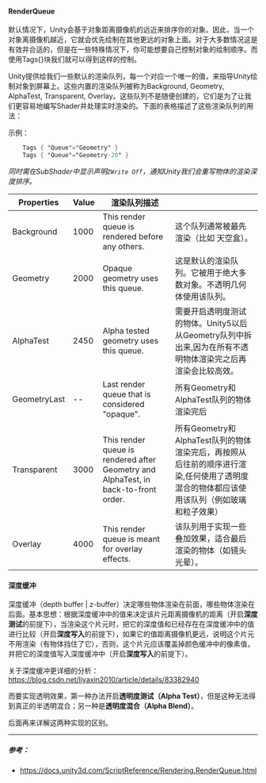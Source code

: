 
#### RenderQueue

默认情况下，Unity会基于对象距离摄像机的远近来排序你的对象。因此，当一个对象离摄像机越近，它就会优先绘制在其他更远的对象上面。对于大多数情况这是有效并合适的，但是在一些特殊情况下，你可能想要自己控制对象的绘制顺序。而使用Tags{}块我们就可以得到这样的控制。



Unity提供给我们一些默认的渲染队列，每一个对应一个唯一的值，来指导Unity绘制对象到屏幕上。这些内置的渲染队列被称为Background, Geometry, AlphaTest, Transparent, Overlay。这些队列不是随便创建的，它们是为了让我们更容易地编写Shader并处理实时渲染的。下面的表格描述了这些渲染队列的用法：

示例：
```GLSL
    Tags { "Queue"="Geometry" }
    Tags { "Queue"="Geometry-20" }
```

*同时需在SubShader中显示声明`ZWrite Off`，通知Unity我们会重写物体的渲染深度排序。*



|Properties | Value | 渲染队列描述 | |
|-|-|-|-|
|Background | 1000 |	This render queue is rendered before any others.|这个队列通常被最先渲染（比如 天空盒）。
|Geometry | 2000 |		Opaque geometry uses this queue.| 这是默认的渲染队列。它被用于绝大多数对象。不透明几何体使用该队列。 |
|AlphaTest | 2450 |		Alpha tested geometry uses this queue. | 需要开启透明度测试的物体。Unity5以后从Geometry队列中拆出来,因为在所有不透明物体渲染完之后再渲染会比较高效。 |
|GeometryLast | -- |		Last render queue that is considered "opaque". | 所有Geometry和AlphaTest队列的物体渲染完后 |
|Transparent | 3000 |		This render queue is rendered after Geometry and AlphaTest, in back-to-front order. | 所有Geometry和AlphaTest队列的物体渲染完后，再按照从后往前的顺序进行渲染,任何使用了透明度混合的物体都应该使用该队列（例如玻璃和粒子效果）
|Overlay | 4000 |		This render queue is meant for overlay effects. | 该队列用于实现一些叠加效果，适合最后渲染的物体（如镜头光晕）。


#### 深度缓冲


深度缓冲（depth buffer | z-buffer）决定哪些物体渲染在前面，哪些物体渲染在后面。基本思想：根据深度缓冲中的值来决定该片元距离摄像机的距离（开启**深度测试**的前提下），当渲染这个片元时，把它的深度值和已经存在在深度缓冲中的值进行比较（开启**深度写入**的前提下），如果它的值距离摄像机更远，说明这个片元不用渲染（有物体挡住了它），否则，这个片元应该覆盖掉颜色缓冲中的像素值，并把它的深度值写入深度缓冲中（开启**深度写入**的前提下）。

关于深度缓冲更详细的分析：https://blog.csdn.net/liyaxin2010/article/details/83382940

而要实现透明效果，第一种办法开启**透明度测试（Alpha Test）**，但是这种无法得到真正的半透明混合；另一种是**透明度混合（Alpha Blend）**。

后面再来详解这两种实现的区别。

---

##### 参考：
* https://docs.unity3d.com/ScriptReference/Rendering.RenderQueue.html
